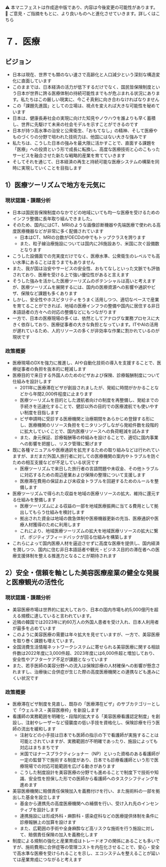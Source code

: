 ⚠️ 本マニフェストは作成途中版であり、内容は今後変更の可能性があります。  
💬 ご意見・ご指摘をもとに、より良いものへと進化させていきます。詳しくはこちら

# ７．医療

## ビジョン

- 日本は現在、世界でも類のない速さで高齢化と人口減少という深刻な構造変化に直面しています  
- このままでは、日本経済の活力が低下するだけでなく、国民皆保険制度という日本が世界に誇る医療体制の持続可能性までもが危ぶまれる状況にあります。私たちはこの厳しい現実に、今こそ真剣に向き合わなければなりません  
- この「課題先進国」としての立場は、視点を変えれば大きな可能性を秘めています  
- 日本は、健康長寿社会の実現に向けた知見やノウハウを誰よりも早く蓄積し、世界に先駆けて未来の社会モデルを示すことができるのです  
- 日本が持つ高水準の治安と公衆衛生、「おもてなし」の精神、そして医療やものづくりの分野で培われた技術力は、他国にはない大きな強みです  
- 私たちは、こうした日本の強みを最大限に活かすことで、直面する課題を「医療」への投資という形で成長に転換し、高度な医療技術と心のこもったサービスを融合させた新たな戦略的産業を育てていきます  
- そしてそれを通じて、日本経済の再生と持続可能な医療システムの構築を同時に実現していくことを目指します

## 

## 1）医療ツーリズムで地方を元気に

### 現状認識・課題分析

*   日本は国民皆保険制度のなかでどの地域にいても均一な医療を受けるためのインフラ整備に長年取り組んできました。
*   そのため、国内にはCT、MRIのような画像診断機器や先端医療で使われる高度医療機器などが非常に多く配備されています
    *   日本はCT、MRIの台数がOECDの中でもトップクラスを誇ります
    *   また、粒子線治療施設については国内に26施設あり、米国に次ぐ設備数となります
*   こうした設備面での充実度だけでなく、医療水準、公衆衛生のレベルでも高い水準にあることは言うまでもありません
*   また、我が国は治安やサービスの安全性、おもてなしといった文脈でも評価されており、医療を受ける上で強い優位性があると言えます
*   そうした強みを活かした医療ツーリズムのポテンシャルは高いと考えますが、医療ツーリズムを展開するには、国内の医療資源への影響や通訳やビザ、保険など課題も多くあります
*   しかし、安全性やホスピタリティをうまく活用しつつ、適切なペースで産業を育てることができれば、地域の医療インフラの整備や国内に居住する非日本語話者の方々への対応の整備などにもつながります
*   一方で、日本の医療現場の多くは、依然としてアナログな業務プロセスに大きく依存しており、医療従事者の大きな負担となっています。ITやAIの活用が遅れているため、人的リソースの多くが非効率な作業に割かれているのが現状です

### 政策概要

-   医療現場のDXを強力に推進し、AIや自動化技術の導入を支援することで、医療従事者の負担を抜本的に軽減します
-   医療目的で来日する外国人のためのビザおよび保険、診療報酬制度について仕組みを設計します
    -   2011年に医療滞在ビザが創設されましたが、発給に時間がかかることなどから年間2,000件程度に止まります
    -   医療ツーリズムを目的とした渡航者向けの制度を再整備し、発給までの手続きを迅速化することで、健診以外の目的での医療渡航でも使いやすい制度を目指します
    -   ビザ申請時に受診する医療機関と治療期間をあらかじめ登録する形にし、医療機関のリソース負担をモニタリングしながら発給件数を段階的に拡大していくことで、国内医療リソースへの負荷軽減を試みます
    -   また、身元保証、診療報酬等の枠組みを設けることで、適切に国内事業への影響を把握し、リスク管理に繋げます
-   既に各種マニュアルや医療通訳を拡充するための取り組みなどは行われていますが、まだまだ外国人旅行者に対しての医療機関の案内やトラブルを防ぐための相互支援などが不足している状況です
    -   医療ツーリズムで来日した旅行者の言語問題や未収金、その他トラブルに対応するための周辺産業および保険の整理について支援します
    -   医療滞在費用の保証および未収金トラブルを回避するためのルールを整備します
-   医療ツーリズムで得られた収益を地域の医療リソースの拡大、維持に還元する仕組みを整備します
    -   医療ツーリズムによる収益の一部を地域医療振興に当てる費用として拠出してもらう仕組みを検討します
    -   拠出された資金は地域の救急体制や医療機器更新の充当、医療通訳や医療人材獲得のために利用します
    -   これにより、地域医療ツーリズムの拡大を地域医療リソースの拡大に繋げ、ポジティブフィードバックが回る仕組みを構築します
-   これらによって国内医療人材を逼迫させずに高度な医療を提供し、国内経済を潤しつつ、国内に住む非日本語話者や観光・ビジネス目的の滞在者への医療支援体制を整える推進力となることが期待されます

## 2）安全・信頼を軸とした美容医療産業の健全な発展と医療観光の活性化

### 現状認識・課題分析

-   美容医療市場は世界的に拡大しており、日本の国内市場も約5,000億円を超える規模に達していると言われています。
-   近隣の韓国では2023年に約60万人の外国人患者を受け入れ、日本人利用者が最多を占めています
-   このように美容医療の需要は年々拡大を見せていますが、一方で、美容医療を取り巻く課題も増えています。
-   全国消費生活情報ネットワークシステムに寄せられる美容医療に関する相談件数は2022年度に3,000件超、2023年度には6,000件超と増加しており、安全性やアフターケア不足が課題となっています
-   また、若手医師の美容分野への流入は保険診療の人材確保への影響が懸念されますし、治療後に合併症が生じた際の高度医療機関との連携なども進みにくい状況です

### 政策概要

-   医療滞在ビザ制度を見直し、既存の「医療滞在ビザ」のサブカテゴリーとして「ウェルネス・美容医療枠」を新設します
-   看護師の実務範囲を明確化・段階的拡大する「美容医療看護認定制度」を創設し、注射やレーザーなど侵襲度の低い手技を資格化し、保険診療を行う医師の流出を緩和します
    -   注射などの小手技は日本でも医師の指示の下で看護師が実施することは可能とされていますが、実務範囲が不明確であったり、施設によっても対応はまちまちです
    -   米国ではナースプラクティショナー（NP）といった資格のある看護師が一定の監督下で施術する制度があり、日本でも診療看護師という形で医療現場での対応可能範囲を広げる動きがあります
    -   こうした制度設計を美容医療の分野でも進めることで制度下で技術や知識、安全性を担保した形での医師から看護師へのタスクシフティングを進めます
-   美容医療機関に賠償責任保険加入を義務付けを行い、また施術料の一部を拠出した基金を設立します
    -   基金から連携先の高度医療機関への補償を行い、受け入れ先のインセンティブを設計します
    -   連携施設には形成外科・麻酔科・感染症科などの医療提供体制を条件に診療報酬上の加算を設けます
    -   また、広範囲の手術や全身麻酔など高リスクな施術を行う施設に対して、賠償責任保険の加入を義務化します
-   制度による規制の強化と産業育成はトレードオフの関係にあることも多いですが、施術費用に合併症等の管理コストを内在化させることで、安心・安全で高水準な医療を受けられることを示し、エコシステムを整えることが延いては産業育成につながると考えます